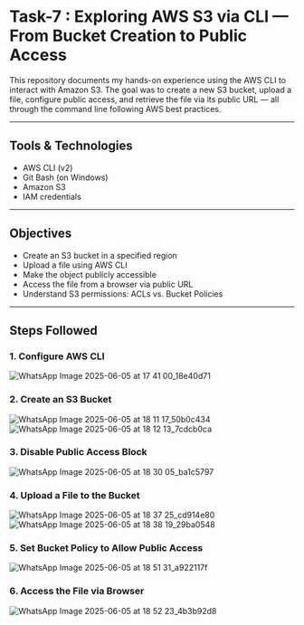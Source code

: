 # Task-7 : Exploring AWS S3 via CLI — From Bucket Creation to Public Access

This repository documents my hands-on experience using the AWS CLI to interact with Amazon S3. The goal was to create a new S3 bucket, upload a file, configure public access, and retrieve the file via its public URL — all through the command line following AWS best practices.

---

## Tools & Technologies

- AWS CLI (v2)
- Git Bash (on Windows)
- Amazon S3
- IAM credentials

---

## Objectives

- Create an S3 bucket in a specified region
- Upload a file using AWS CLI
- Make the object publicly accessible
- Access the file from a browser via public URL
- Understand S3 permissions: ACLs vs. Bucket Policies

---

## Steps Followed

### 1. Configure AWS CLI
![WhatsApp Image 2025-06-05 at 17 41 00_18e40d71](https://github.com/user-attachments/assets/903be1a5-b07b-47d1-82d9-14b3c43987f0)

### 2. Create an S3 Bucket
![WhatsApp Image 2025-06-05 at 18 11 17_50b0c434](https://github.com/user-attachments/assets/90242263-4dd1-4ebb-b4c7-c268b74cd889)
![WhatsApp Image 2025-06-05 at 18 12 13_7cdcb0ca](https://github.com/user-attachments/assets/3201fffc-9855-4111-b199-bcd17877e238)

### 3.  Disable Public Access Block
![WhatsApp Image 2025-06-05 at 18 30 05_ba1c5797](https://github.com/user-attachments/assets/e17ada4a-d78e-429b-a56f-4b9582278d93)

### 4. Upload a File to the Bucket
![WhatsApp Image 2025-06-05 at 18 37 25_cd914e80](https://github.com/user-attachments/assets/c42b49d4-2ca1-478c-9214-473486865fa0)
![WhatsApp Image 2025-06-05 at 18 38 19_29ba0548](https://github.com/user-attachments/assets/94e1c560-0646-440d-ab0e-27702c5e0b45)

### 5. Set Bucket Policy to Allow Public Access
![WhatsApp Image 2025-06-05 at 18 51 31_a922117f](https://github.com/user-attachments/assets/cb04189d-3704-466f-8e1e-1513e5eeda9f)

### 6. Access the File via Browser
![WhatsApp Image 2025-06-05 at 18 52 23_4b3b92d8](https://github.com/user-attachments/assets/3dd28f5e-6bd3-4455-9cb5-fc0f7485152f)


